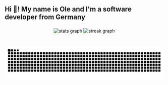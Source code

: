 <h2 align="left">Hi 👋! My name is Ole and I'm a software developer from Germany</h2>

###

<div align="center">
  <img src="https://github-readme-stats.vercel.app/api?username=ole1011&hide_title=false&hide_rank=false&show_icons=true&include_all_commits=true&count_private=true&disable_animations=false&theme=dracula&locale=en&hide_border=false" height="150" alt="stats graph"  />
  <img src="https://streak-stats.demolab.com?user=ole1011&locale=en&mode=daily&theme=dracula&hide_border=false&border_radius=5" height="150" alt="streak graph"  />
</div>

###

<br clear="both">

<img src="https://raw.githubusercontent.com/ole1011/ole1011/output/snake.svg" alt="Snake animation" />

###
